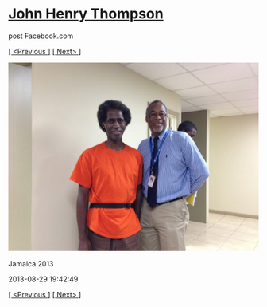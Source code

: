 # [John Henry Thompson](../README.md)
post Facebook.com

[[ <Previous ]](2013-08-29-60.md) [[ Next> ]](2013-08-29-62.md)

[![](../media/2013-08-29/Jamaica-2072.jpg)](../README.md)

Jamaica 2013

2013-08-29 19:42:49

[[ <Previous ]](2013-08-29-60.md) [[ Next> ]](2013-08-29-62.md)
